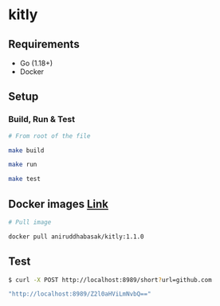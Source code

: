 # kitly

## Requirements

- Go (1.18+)
- Docker

## Setup

### Build, Run & Test

```bash
# From root of the file

make build

make run

make test
```

## Docker images [Link](https://hub.docker.com/r/aniruddhabasak/kitly)

```bash
# Pull image

docker pull aniruddhabasak/kitly:1.1.0
```

## Test

```bash
$ curl -X POST http://localhost:8989/short?url=github.com

"http://localhost:8989/Z2l0aHViLmNvbQ=="
```

